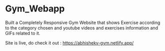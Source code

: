 # Gym_Webapp
Built a Completely Responsive Gym Website that shows Exercise according to the category chosen and youtube videos and exercises information and GIFs related to it.

Site is live, do check it out : https://abhishekv-gym.netlify.app/
